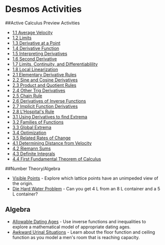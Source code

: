 
# Desmos Activities

##Active Calculus Preview Activities

* [1.1 Average Velocity](https://teacher.desmos.com/activitybuilder/custom/55bd351badf21bde5ee23491)
* [1.2 Limits](https://teacher.desmos.com/activitybuilder/custom/55bd9182adf21bde5ee237e8)
* [1.3 Derivative at a Point](https://teacher.desmos.com/activitybuilder/custom/55be2563adf21bde5ee24140)
* [1.4 Derivative Function](https://teacher.desmos.com/activitybuilder/custom/55be361fadf21bde5ee24161)
* [1.5 Interpreting Derivatives](https://teacher.desmos.com/activitybuilder/custom/55bf63a1d2a3f4180608a8a3)
* [1.6 Second Derivative](https://teacher.desmos.com/activitybuilder/custom/55bfc47cd2a3f41806091589)
* [1.7 Limits, Continuity, and Differentiablility](https://teacher.desmos.com/activitybuilder/custom/55bfd8e2adf21bde5ee2c404)
* [1.8 Local Linearization](https://teacher.desmos.com/activitybuilder/custom/55c02b82b6dea82e259612bb)
* [2.1 Elementary Derivative Rules](https://teacher.desmos.com/activitybuilder/custom/55c0358656b796534d11adee)
* [2.2 Sine and Cosine Derivatives](https://teacher.desmos.com/activitybuilder/custom/55c03bc8f70d1b1606e4a81e)
* [2.3 Product and Quotient Rules](https://teacher.desmos.com/activitybuilder/custom/55c0dcaef70d1b1606e4c905)
* [2.4 Other Trig Derivatives](https://teacher.desmos.com/activitybuilder/custom/55c132d056b796534d1202a8)
* [2.5 Chain Rule](https://teacher.desmos.com/activitybuilder/custom/55c1381ff70d1b1606e51142)
* [2.6 Derivatives of Inverse Functions](https://teacher.desmos.com/activitybuilder/custom/55c2332d4dbbd3931836e13f)
* [2.7 Implicit Function Derivatives](https://teacher.desmos.com/activitybuilder/custom/55c23d494dbbd3931836e97e)
* [2.8 L'Hospital's Rule](https://teacher.desmos.com/activitybuilder/custom/55c246064dbbd3931836eaa3)
* [3.1 Using Derivatives to find Extrema](https://teacher.desmos.com/activitybuilder/custom/55c278748930851906033c6f)
* [3.2 Families of Functions](https://teacher.desmos.com/activitybuilder/custom/55c27e3b8930851906033cce)
* [3.3 Global Extrema](https://teacher.desmos.com/activitybuilder/custom/55c2d86c8930851906034973)
* [3.4 Optimization](https://teacher.desmos.com/activitybuilder/custom/55c384de3c35758b2b2ea102)
* [3.5 Related Rates of Change](https://teacher.desmos.com/activitybuilder/custom/55c393676f0091a533ff90bc)
* [4.1 Determining Distance from Velocity](https://teacher.desmos.com/activitybuilder/custom/55c39adf3c35758b2b2eaaf4)
* [4.2 Riemann Sums](https://teacher.desmos.com/activitybuilder/custom/55c410ed42cce4263045ec68)
* [4.3 Definite Integrals](https://teacher.desmos.com/activitybuilder/custom/55c41b475b3911893f80e713)
* [4.4 First Fundamental Theorem of Calculus](https://teacher.desmos.com/activitybuilder/custom/55c529e088a1570a43103e15)


##Number Theory/Algebra
* [Visible Points](https://teacher.desmos.com/activitybuilder/custom/55c2b7f7893085190603468a) - Explore which lattice points have an unimpeded view of the origin. 
* [Die Hard Water Problem](https://teacher.desmos.com/activitybuilder/custom/55bc3cc5adf21bde5ee2266c) - Can you get 4 L from an 8 L container and a 5 L container?

## Algebra
* [Allowable Dating Ages](https://teacher.desmos.com/activitybuilder/custom/55f242b9aec16ef50abcde34) - Use inverse functions and inequalities to explore a mathematical model of appropriate dating ages.
* [Awkward Urinal Situations](https://teacher.desmos.com/activitybuilder/custom/55f1f50c05db543a06e985f1) - Learn about the floor function and ceiling function as you model a men's room that is reaching capacity.
